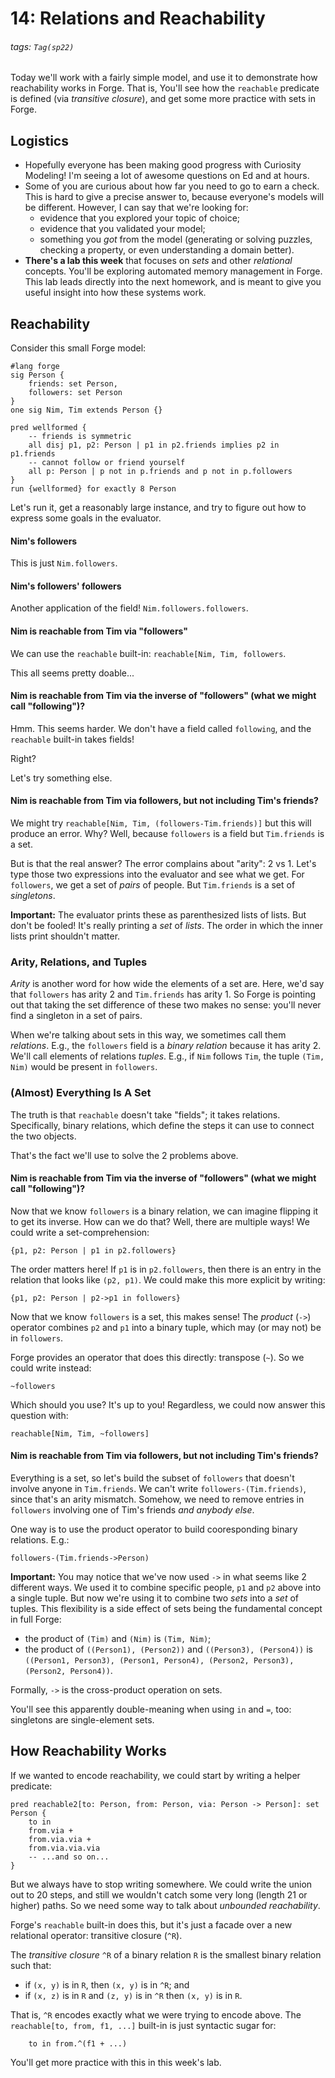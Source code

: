 # 14: Relations and Reachability

###### tags: `Tag(sp22)`

Today we'll work with a fairly simple model, and use it to demonstrate how reachability works in Forge. That is, You'll see how the `reachable` predicate is defined (via _transitive closure_), and get some more practice with sets in Forge. 

## Logistics

* Hopefully everyone has been making good progress with Curiosity Modeling! I'm seeing a lot of awesome questions on Ed and at hours. 
* Some of you are curious about how far you need to go to earn a check. This is hard to give a precise answer to, because everyone's models will be different. However, I can say that we're looking for:
    * evidence that you explored your topic of choice;
    * evidence that you validated your model;
    * something you _got_ from the model (generating or solving puzzles, checking a property, or even understanding a domain better).
* **There's a lab this week** that focuses on _sets_ and other _relational_ concepts. You'll be exploring automated memory management in Forge. This lab leads directly into the next homework, and is meant to give you useful insight into how these systems work.

## Reachability

Consider this small Forge model:

```alloy
#lang forge
sig Person {
    friends: set Person,
    followers: set Person
}
one sig Nim, Tim extends Person {}

pred wellformed {
    -- friends is symmetric
    all disj p1, p2: Person | p1 in p2.friends implies p2 in p1.friends 
    -- cannot follow or friend yourself
    all p: Person | p not in p.friends and p not in p.followers
}
run {wellformed} for exactly 8 Person
```

Let's run it, get a reasonably large instance, and try to figure out how to express some goals in the evaluator. 

#### Nim's followers

This is just `Nim.followers`.

#### Nim's followers' followers

Another application of the field! `Nim.followers.followers`.

#### Nim is reachable from Tim via "followers"

We can use the `reachable` built-in: `reachable[Nim, Tim, followers`.

This all seems pretty doable...

#### Nim is reachable from Tim via the inverse of "followers" (what we might call "following")?

Hmm. This seems harder. We don't have a field called `following`, and the `reachable` built-in takes fields! 

Right? 

Let's try something else.

#### Nim is reachable from Tim via followers, but not including Tim's friends?

We might try `reachable[Nim, Tim, (followers-Tim.friends)]` but this will produce an error. Why? Well, because `followers` is a field but `Tim.friends` is a set. 

But is that the real answer? The error complains about "arity": 2 vs 1. Let's type those two expressions into the evaluator and see what we get. For `followers`, we get a set of _pairs_ of people. But `Tim.friends` is a set of _singletons_. 

**Important:** The evaluator prints these as parenthesized lists of lists. But don't be fooled! It's really printing a _set_ of _lists_. The order in which the inner lists print shouldn't matter.

### Arity, Relations, and Tuples

_Arity_ is another word for how wide the elements of a set are. Here, we'd say that `followers` has arity 2 and `Tim.friends` has arity 1. So Forge is pointing out that taking the set difference of these two makes no sense: you'll never find a singleton in a set of pairs. 

When we're talking about sets in this way, we sometimes call them _relations_. E.g., the `followers` field is a _binary relation_ because it has arity 2. We'll call elements of relations _tuples_. E.g., if `Nim` follows `Tim`, the tuple `(Tim, Nim)` would be present in `followers`.

### (Almost) Everything Is A Set

The truth is that `reachable` doesn't take "fields"; it takes relations. Specifically, binary relations, which define the steps it can use to connect the two objects.

That's the fact we'll use to solve the 2 problems above. 


#### Nim is reachable from Tim via the inverse of "followers" (what we might call "following")?

Now that we know `followers` is a binary relation, we can imagine flipping it to get its inverse. How can we do that? Well, there are multiple ways! We could write a set-comprehension:

```
{p1, p2: Person | p1 in p2.followers}
```

The order matters here! If `p1` is in `p2.followers`, then there is an entry in the relation that looks like `(p2, p1)`. We could make this more explicit by writing:

```
{p1, p2: Person | p2->p1 in followers}
```

Now that we know `followers` is a set, this makes sense! The _product_ (`->`) operator combines `p2` and `p1` into a binary tuple, which may (or may not) be in `followers`.

Forge provides an operator that does this directly: transpose (`~`). So we could write instead:

```
~followers
```

Which should you use? It's up to you! Regardless, we could now answer this question with:

```alloy
reachable[Nim, Tim, ~followers]
```

#### Nim is reachable from Tim via followers, but not including Tim's friends?

Everything is a set, so let's build the subset of `followers` that doesn't involve anyone in `Tim.friends`. We can't write `followers-(Tim.friends)`, since that's an arity mismatch. Somehow, we need to remove entries in `followers` involving one of Tim's friends _and anybody else_. 

One way is to use the product operator to build cooresponding binary relations. E.g.:

```
followers-(Tim.friends->Person)
```

**Important:** You may notice that we've now used `->` in what seems like 2 different ways. We used it to combine specific people, `p1` and `p2` above into a single tuple. But now we're using it to combine two _sets_ into a _set_ of tuples. This flexibility is a side effect of sets being the fundamental concept in full Forge:
* the product of `(Tim)` and `(Nim)` is `(Tim, Nim)`; 
* the product of `((Person1), (Person2))` and `((Person3), (Person4))` is `((Person1, Person3), (Person1, Person4), (Person2, Person3), (Person2, Person4))`. 

Formally, `->` is the cross-product operation on sets.

You'll see this apparently double-meaning when using `in` and `=`, too: singletons are single-element sets.

## How Reachability Works

If we wanted to encode reachability, we could start by writing a helper predicate:

```alloy
pred reachable2[to: Person, from: Person, via: Person -> Person]: set Person {
    to in 
    from.via +
    from.via.via +
    from.via.via.via 
    -- ...and so on...
}
```

But we always have to stop writing somewhere. We could write the union out to 20 steps, and still we wouldn't catch some very long (length 21 or higher) paths. So we need some way to talk about _unbounded reachability_.

Forge's `reachable` built-in does this, but it's just a facade over a new relational operator: transitive closure (`^R`).

The _transitive closure_ `^R` of a binary relation `R` is the smallest binary relation such that:
* if `(x, y)` is in `R`, then `(x, y)` is in `^R`; and
* if `(x, z)` is in `R` and `(z, y)` is in `^R` then `(x, y)` is in `R`.

That is, `^R` encodes exactly what we were trying to encode above. The `reachable[to, from, f1, ...]` built-in is just syntactic sugar for:

```alloy
    to in from.^(f1 + ...)
```

You'll get more practice with this in this week's lab.
